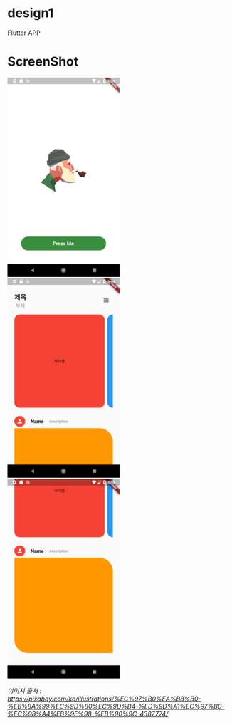 # design1

Flutter APP

# ScreenShot
<img src="../etc/Screenshot_1566720249.png" width="50%"></img>
<img src="../etc/Screenshot_1566720252.png" width="50%"></img>
<img src="../etc/Screenshot_1566720257.png" width="50%"></img>

*이미지 출처 :
https://pixabay.com/ko/illustrations/%EC%97%B0%EA%B8%B0-%EB%8A%99%EC%9D%80%EC%9D%B4-%ED%9D%A1%EC%97%B0-%EC%98%A4%EB%9E%98-%EB%90%9C-4387774/*
